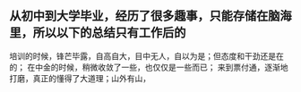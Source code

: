 从初中到大学毕业，经历了很多趣事，只能存储在脑海里，所以以下的总结只有工作后的
---------------------------------------
培训的时候，锋芒毕露，自高自大，目中无人，自以为是；但态度和干劲还是在的；
在中金的时候，稍微收敛了一些，也仅仅是一些而已；
来到票付通，逐渐地打磨，真正的懂得了大道理；山外有山，